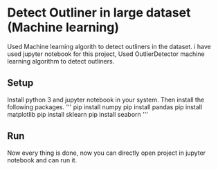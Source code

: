 # Detect Outliner in large dataset (Machine learning)
Used Machine learning algorith to detect outliners in the dataset. i have used jupyter notebook for this project, Used OutlierDetector machine learning algorithm to detect outliners.

## Setup
Install python 3 and jupyter notebook in your system. Then install the following packages.
'''
pip install numpy
pip install pandas
pip install matplotlib
pip install sklearn
pip install seaborn
'''
## Run
Now every thing is done, now you can directly open project in jupyter notebook and can run it.
